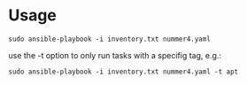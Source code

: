 # Usage
```
sudo ansible-playbook -i inventory.txt nummer4.yaml
```

use the -t option to only run tasks with a specifig tag, e.g.:
```
sudo ansible-playbook -i inventory.txt nummer4.yaml -t apt
```